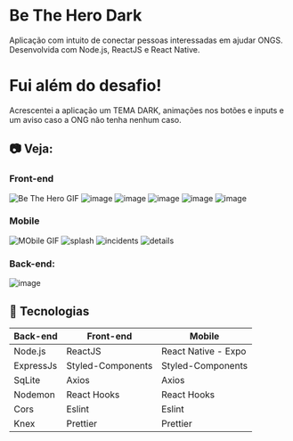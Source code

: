 # Be The Hero Dark
Aplicação com intuito de conectar pessoas interessadas em ajudar ONGS. Desenvolvida com Node.js, ReactJS e React Native.


# Fui além do desafio!
Acrescentei a aplicação um TEMA DARK, animações nos botões e inputs e um aviso caso a ONG não tenha nenhum caso.

## :camera: Veja:

### Front-end
![Be The Hero GIF](github/Bth.gif)
![image](github/logon.png)
![image](github/cadastro.png)
![image](github/Profile.png)
![image](github/novoCaso.png)
![image](github/ProfileComNovoCaso.png)

### Mobile
![MObile GIF](github/mobile.gif)
![splash](github/splash.png)
![incidents](github/incidents.png)
![details](github/details.png)


### Back-end:
![image](https://user-images.githubusercontent.com/55156476/77479851-5518d400-6dff-11ea-9541-69f391c2747a.png)

## :rocket: Tecnologias

<table>
  <thead>
    <th>Back-end</th>
    <th>Front-end</th>
    <th>Mobile</th>
  </thead>
  <tbody>
    <tr>
      <td>Node.js</td>
      <td>ReactJS</td>
      <td>React Native - Expo</td>
    </tr>
    <tr>
      <td>ExpressJs</td>
      <td>Styled-Components</td>
      <td>Styled-Components</td>
    </tr>
    <tr>
      <td>SqLite</td>
      <td>Axios</td>
      <td>Axios</td>
    </tr>
    <tr>
      <td>Nodemon</td>
      <td>React Hooks</td>
      <td>React Hooks</td>
    </tr>
    <tr>
      <td>Cors</td>
      <td>Eslint</td>
      <td>Eslint</td>
    </tr>
    <tr>
      <td>Knex</td>
      <td>Prettier</td>
      <td>Prettier</td>
    </tr>
  </tbody>
</table>


